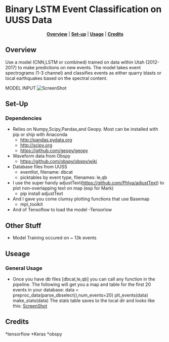 Binary LSTM Event Classification on UUSS Data
===============================================
</p>

<p align="center">
<b><a href="#overview">Overview</a></b>
|
<b><a href="#set-up">Set-up</a></b>
|
<b><a href="#set-up">Usage</a></b>
    |
<b><a href="#set-up">Credits</a></b>

</p>

Overview
-----

Use a model (CNN,LSTM or combined) trained on data within Utah (2012-2017) to make predictions on new events. 
The model takes event spectrograms (1-3 channel) and classifies events as either quarry blasts or local earthquakes based on the spectral content.

MODEL INPUT
![ScreenShot](https://github.com/quapity/UUSS_LSTM_classification/raw/master/screen1.png)

Set-Up
------------

### Dependencies
* Relies on Numpy,Scipy,Pandas,and Geopy. Most can be installed with pip or ship with Anaconda
    - http://pandas.pydata.org
    - http://scipy.org
    - https://github.com/geopy/geopy
* Waveform data from Obspy  
    - https://github.com/obspy/obspy/wiki
* Database files from UUSS 
    - eventlist, filename: dbcat 
    - picktables by event type, filenames: le,qb
* I use the super handy adjustText(https://github.com/Phlya/adjustText) to plot non-overlapping text on map (esp for Mark)
    - pip install adjustText
* And I gave you come clumsy plotting functions that use Basemap
    - mpl_toolkit
* And of Tensoflow to load the model
   -Tensorlow
  


Other Stuff
-----
* Model Training occured on ~ 13k events

Useage
----------

### General Usage

* Once you have db files [dbcat,le,qb] you can call any function in the pipeline. The following will get you a map and table for the first 20 events in your database:
data = preproc_data(parse_dbselect(),num_events=20)
plt_events(data)
make_stats(data)
The stats table saves to the local dir and looks like this:
[ScreenShot](https://github.com/quapity/UUSS_LSTM_classification/raw/master/screen2.png)


Credits
------------

*tensorflow
*Keras
*obspy




